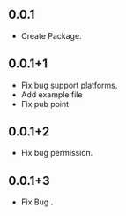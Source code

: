 ## 0.0.1

* Create Package.

## 0.0.1+1

* Fix bug support platforms.
* Add example file
* Fix pub point

## 0.0.1+2

* Fix bug permission.

## 0.0.1+3

* Fix Bug .

